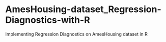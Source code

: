 # AmesHousing-dataset_Regression-Diagnostics-with-R
Implementing Regression Diagnostics on AmesHousing  dataset in R
